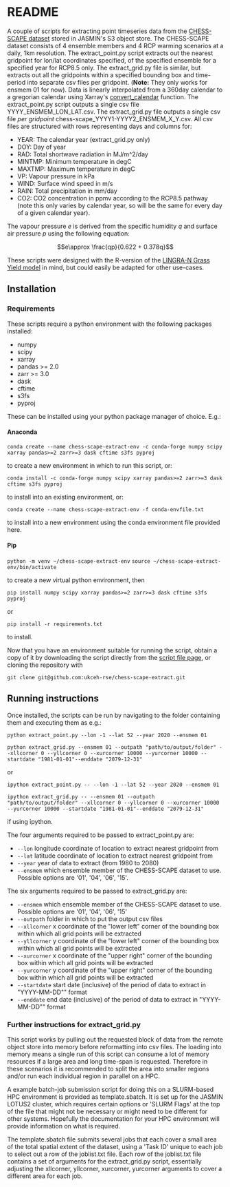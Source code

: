 # README

A couple of scripts for extracting point timeseries data from the [CHESS-SCAPE dataset](https://catalogue.ceda.ac.uk/uuid/8194b416cbee482b89e0dfbe17c5786c/) stored in JASMIN's S3 object store. The CHESS-SCAPE dataset consists of 4 ensemble members and 4 RCP warming scenarios at a daily, 1km resolution. The extract_point.py script extracts out the nearest gridpoint for lon/lat coordinates specified, of the specified ensemble for a specified year for RCP8.5 only. The extract_grid.py file is similar, but extracts out all the gridpoints within a specified bounding box and time-period into separate csv files per gridpoint. (**Note:** They only works for ensmem 01 for now). Data is linearly interpolated from a 360day calendar to a gregorian calendar using Xarray's [convert_calendar](https://docs.xarray.dev/en/stable/generated/xarray.Dataset.convert_calendar.html) function. The extract_point.py script outputs a single csv file YYYY_ENSMEM_LON_LAT.csv. The extract_grid.py file outputs a single csv file *per gridpoint* chess-scape_YYYY1-YYYY2_ENSMEM_X_Y.csv. All csv files are structured with rows representing days and columns for:
- YEAR: The calendar year (extract_grid.py only)
- DOY: Day of year
- RAD: Total shortwave radiation in MJ/m^2/day
- MINTMP: Minimum temperature in degC
- MAXTMP: Maximum temperature in degC
- VP: Vapour pressure in kPa
- WIND: Surface wind speed in m/s
- RAIN: Total precipitation in mm/day
- CO2: CO2 concentration in ppmv according to the RCP8.5 pathway (note this only varies by calendar year, so will be the same for every day of a given calendar year).

The vapour pressure $e$ is derived from the specific humidity $q$ and surface air pressure $p$ using the following equation:

$$e\approx \frac{qp}{0.622 + 0.378q}$$

These scripts were designed with the R-version of the [LINGRA-N Grass Yield model](https://models.pps.wur.nl/r-version-lingra-model) in mind, but could easily be adapted for other use-cases.

## Installation

### Requirements
These scripts require a python environment with the following packages installed:
- numpy
- scipy
- xarray
- pandas >= 2.0
- zarr >= 3.0
- dask
- cftime
- s3fs
- pyproj

These can be installed using your python package manager of choice. E.g.:

#### Anaconda
```conda create --name chess-scape-extract-env -c conda-forge numpy scipy xarray pandas>=2 zarr>=3 dask cftime s3fs pyproj```

to create a new environment in which to run this script, or:

```conda install -c conda-forge numpy scipy xarray pandas>=2 zarr>=3 dask cftime s3fs pyproj```

to install into an existing environment, or:

```conda create --name chess-scape-extract-env -f conda-envfile.txt```

to install into a new environment using the conda environment file provided here.

#### Pip

```python -m venv ~/chess-scape-extract-env```
```source ~/chess-scape-extract-env/bin/activate```

to create a new virtual python environment, then

```pip install numpy scipy xarray pandas>=2 zarr>=3 dask cftime s3fs pyproj```

or

```pip install -r requirements.txt```

to install.

Now that you have an environment suitable for running the script, obtain a copy of it by downloading the script directly from the [script file page](https://github.com/ukceh-rse/chess-scape-extract/blob/main/extract.py), or cloning the repository with 

```git clone git@github.com:ukceh-rse/chess-scape-extract.git```

## Running instructions

Once installed, the scripts can be run by navigating to the folder containing them and executing them as e.g.:

```python extract_point.py --lon -1 --lat 52 --year 2020 --ensmem 01```

```python extract_grid.py --ensmem 01 --outpath "path/to/output/folder" --xllcorner 0 --yllcorner 0 --xurcorner 10000 --yurcorner 10000 --startdate "1981-01-01"--enddate "2079-12-31"```

or 

```ipython extract_point.py -- --lon -1 --lat 52 --year 2020 --ensmem 01```

```ipython extract_grid.py -- --ensmem 01 --outpath "path/to/output/folder" --xllcorner 0 --yllcorner 0 --xurcorner 10000 --yurcorner 10000 --startdate "1981-01-01"--enddate "2079-12-31"```

if using ipython.

The four arguments required to be passed to extract_point.py are:
- ```--lon``` longitude coordinate of location to extract nearest gridpoint from
- ```--lat``` latitude coordinate of location to extract nearest gridpoint from
- ```--year``` year of data to extract (from 1980 to 2080)
- ```--ensmem``` which ensemble member of the CHESS-SCAPE dataset to use. Possible options are '01', '04', '06', '15'.

The six arguments required to be passed to extract_grid.py are:
- ```--ensmem``` which ensemble member of the CHESS-SCAPE dataset to use. Possible options are '01', '04', '06', '15'
- ```--outpath``` folder in which to put the output csv files
- ```--xllcorner``` x coordinate of the "lower left" corner of the bounding box within which all grid points will be extracted
- ```--yllcorner``` y coordinate of the "lower left" corner of the bounding box within which all grid points will be extracted
- ```--xurcorner``` x coordinate of the "upper right" corner of the bounding box within which all grid points will be extracted
- ```--yurcorner``` y coordinate of the "upper right" corner of the bounding box within which all grid points will be extracted
- ```--startdate``` start date (inclusive) of the period of data to extract in "YYYY-MM-DD"" format
- ```--enddate``` end date (inclusive) of the period of data to extract in "YYYY-MM-DD"" format

### Further instructions for extract_grid.py
This script works by pulling out the requested block of data from the remote object store into memory before reformatting into csv files. The loading into memory means a single run of this script can consume a lot of memory resources if a large area and long time-span is requested. Therefore in these scenarios it is recommended to split the area into smaller regions and/or run each individual region in parallel on a HPC. 

A example batch-job submission script for doing this on a SLURM-based HPC environment is provided as template.sbatch. It is set up for the JASMIN LOTUS2 cluster, which requires certain options or 'SLURM Flags' at the top of the file that might not be necessary or might need to be different for other systems. Hopefully the documentation for your HPC environment will provide information on what is required. 

The template.sbatch file submits several jobs that each cover a small area of the total spatial extent of the dataset, using a 'Task ID' unique to each job to select out a row of the joblist.txt file. Each row of the joblist.txt file contains a set of arguments for the extract_grid.py script, essentially adjusting the xllcorner, yllcorner, xurcorner, yurcorner arguments to cover a different area for each job. 
